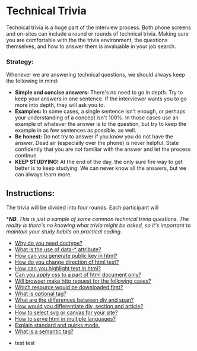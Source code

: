 # Technical Trivia

Technical trivia is a huge part of the interview process.  Both phone screens and on-sites can include a round or rounds of technical trivia. Making sure you are comfortable with the the trivia environment, the questions themselves, and how to answer them is invaluable in your job search.

### Strategy:

Whenever we are answering technical questions, we should always keep the following in mind:

* **Simple and concise answers:** There's no need to go in depth.  Try to keep your answers in one sentence.  If the interviewer wants you to go more into depth, they will ask you to.
* **Examples:** In some cases, a single sentence isn't enough, or perhaps your understanding of a concept isn't 100%.  In those cases use an example of whatever the answer is to the question, but try to keep the example in as few sentences as possible. as well.
* **Be honest:** Do not try to answer if you know you do not have the answer. Dead air (especially over the phone) is never helpful. State confidently that you are not familiar with the answer and let the process continue.
* **KEEP STUDYING!** At the end of the day, the only sure fire way to get better is to keep studying.  We can never know all the answers, but we can always learn more.

## Instructions:

The trivia will be divided into four rounds.  Each participant will



***_NB_**: _This is just a sample of some common technical trivia questions. The reality is there's no knowing what trivia might be asked, so it's important to maintain your study habits on practical coding._   
  <a href='#Q1:1'/>
* [Why do you need doctype?](#A1:1)
* [What is the use of data-* attribute?]()
* [How can you generate public key in html?]()
* [How do you change direction of html text?]()
* [How can you highlight text in html?]()
* [Can you apply css to a part of html document only?]()
* [Will browser make http request for the following cases?]()
* [Which resource would be downloaded first?]()
* [What is optional tag?]()
* [What are the differences between div and span?]()
* [How would you differentiate div, section and article?]()
* [How to select svg or canvas for your site?]()
* [How to serve html in multiple languages?]()
* [Explain standard and quirks mode.]()
* [What is a semantic tag?]()

<a name='#A1:1'/>

* test test
